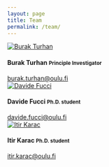 ```yaml
---
layout: page
title: Team
permalink: /team/
---
```


<div class="team">

  <div class="row">
    <div class="col-sm-6">
      <div class="media">
        <div class="media-left">
          <a href="mailto:burak.turhan@oulu.fi">
            <img src="{{ "/img/burak.jpg" | prepend: site.baseurl }}" alt="Burak Turhan" class="media-object img-circle">
          </a>
        </div>
        <div class="media-body">
          <h4 class="media-heading">Burak Turhan <small>Principle Investigator</small></h4>
          <a href="mailto:burak.turhan@oulu.fi">burak.turhan@oulu.fi</a>
        </div>
      </div>
    </div>
    <div class="col-sm-6">
      <div class="media">
        <div class="media-left">
          <a href="mailto:davide.fucci@oulu.fi">
            <img src="{{ "/img/davide.jpg" | prepend: site.baseurl }}" alt="Davide Fucci" class="media-object img-circle">
          </a>
        </div>
        <div class="media-body">
          <h4 class="media-heading">Davide Fucci <small>Ph.D. student</small></h4>
          <a href="mailto:davide.fucci@oulu.fi">davide.fucci@oulu.fi</a>
        </div>
      </div>
    </div>
  </div>

  <div class="row">
    <div class="col-sm-6">
      <div class="media">
        <div class="media-left">
          <a href="mailto:itir.karac@oulu.fi">
            <img src="{{ "/img/itir.jpeg" | prepend: site.baseurl }}" alt="Itir Karac" class="media-object img-circle">
          </a>
        </div>
        <div class="media-body">
          <h4 class="media-heading">Itir Karac <small>Ph.D. student</small></h4>
          <a href="mailto:itir.karac@oulu.fi">itir.karac@oulu.fi</a>
        </div>
      </div>
    </div>

</div>
